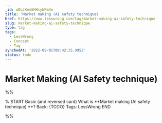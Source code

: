 ```yaml
---
_id: uDqJKemEHHsyWPm4m
title: 'Market making (AI safety technique) '
href: https://www.lesswrong.com/tag/market-making-ai-safety-technique
slug: market-making-ai-safety-technique
type: tag
tags:
  - LessWrong
  - Concept
  - Tag
synchedAt: '2022-09-01T09:42:35.995Z'
status: todo
---
```


# Market Making (AI Safety technique)


%%

% START
Basic (and reversed card)
What is **Market making (AI safety technique) **?
Back: {TODO}
Tags: LessWrong
END

%%
	
